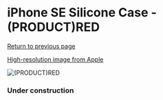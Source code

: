 # iPhone SE Silicone Case - (PRODUCT)RED

[Return to previous page](/iphone_7)

[High-resolution image from Apple](https://store.storeimages.cdn-apple.com/8756/as-images.apple.com/is/MN6H3?wid=4500&hei=4500&fmt=png)

<div style="width: 384px"><img src="/everysource/MN6H3.png" alt="(PRODUCT)RED"></div>

### Under construction
